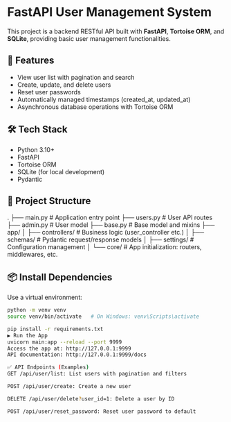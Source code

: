 # FastAPI User Management System

This project is a backend RESTful API built with **FastAPI**, **Tortoise ORM**, and **SQLite**, providing basic user management functionalities.

## 🚀 Features

- View user list with pagination and search
- Create, update, and delete users
- Reset user passwords
- Automatically managed timestamps (created_at, updated_at)
- Asynchronous database operations with Tortoise ORM

## 🛠 Tech Stack

- Python 3.10+
- FastAPI
- Tortoise ORM
- SQLite (for local development)
- Pydantic

## 📂 Project Structure

.
├── main.py # Application entry point
├── users.py # User API routes
├── admin.py # User model
├── base.py # Base model and mixins
├── app/
│ ├── controllers/ # Business logic (user_controller etc.)
│ ├── schemas/ # Pydantic request/response models
│ ├── settings/ # Configuration management
│ └── core/ # App initialization: routers, middlewares, etc.

## 📦 Install Dependencies

Use a virtual environment:

```bash
python -m venv venv
source venv/bin/activate   # On Windows: venv\Scripts\activate

pip install -r requirements.txt
▶️ Run the App
uvicorn main:app --reload --port 9999
Access the app at: http://127.0.0.1:9999
API documentation: http://127.0.0.1:9999/docs

✅ API Endpoints (Examples)
GET /api/user/list: List users with pagination and filters

POST /api/user/create: Create a new user

DELETE /api/user/delete?user_id=1: Delete a user by ID

POST /api/user/reset_password: Reset user password to default